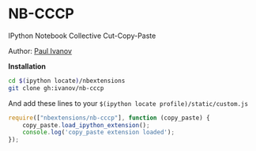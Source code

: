 # NB-CCCP
IPython Notebook Collective Cut-Copy-Paste

Author: [Paul Ivanov](http://github.com/ivanov)

**Installation**

```sh
cd $(ipython locate)/nbextensions
git clone gh:ivanov/nb-cccp
```

And add these lines to your `$(ipython locate profile)/static/custom.js`

```js
require(["nbextensions/nb-cccp"], function (copy_paste) {
    copy_paste.load_ipython_extension();
    console.log('copy_paste extension loaded');
});
```
